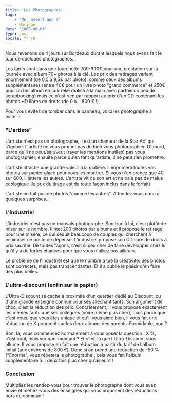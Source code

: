 ```yaml
---
title: 'Les Photographes'
tags:
    - 'Me, myself and I'
    - Mariage
date: '2009-06-01'
type: post
locale: fr_FR
---
```


Nous revenons de 4 jours sur Bordeaux durant lesquels nous avons fait le tour de quelques photographes…

<!-- more -->

Les tarifs sont dans une fourchette 700-900€ pour une prestation sur la journée avec album 70+ photos à la clé. Les prix des retirages varient énormément (de 0,5 à 9,5€ par photo), comme ceux des albums supplémentaires (entre 40€ pour un livre photo "grand commerce" et 250€ pour un bel album en cuir relié réalisé à la main avec parfois un peu de scrapbooking) mais ce n'est rien par rapport au prix d'un CD contenant les photos HD libres de droits (de 0 à… 800 €&nbsp;!).

Pour vous évitez de tomber dans le panneau, voici les photographe à éviter&nbsp;:

### "L'artiste"

L'artiste n'est pas un photographe, il est un chanteur de la Star Ac' qui s'ignore. L'artiste ne vous promet pas de bien vous photographier. D'abord, parce qu'il ne peut/sait/veut (rayer les mentions inutiles) pas vous photographier, ensuite parce qu'en tant qu'artiste, il ne peut rien promettre.

L'artiste attache une grande valeur à la matière. Il imprimera toutes vos photos sur papier glacé pour vous les montrer. Si vous n'en prenez que 40 sur 600, il jettera les autres. L'artiste vit de son art et ne paie pas de malus écologique (le prix du tirage est de toute façon inclus dans le forfait).

L'artiste ne fait pas de photos "comme les autres". Attendez vous donc à quelques surprises…

### L'industriel

L'industriel n'est pas un mauvais photographe. Son truc à lui, c'est plutôt de miser sur le nombre. Il met 200 photos par albums et il propose le retirage pour une misère, ce qui séduit beaucoup de couples qui cherchent à minimiser ce poste de dépense. L'industriel propose son CD libre de droits à prix sacrifié. De toutes façons, c'est si peu cher de faire développer chez lui qu'il y a de fortes chances pour que vous n'alliez pas ailleurs.

Le problème de l'industriel est que le nombre a tué la créativité. Ses photos sont correctes, mais pas transcendantes. Et il a oublié le plaisir d'en faire des plus belles.

### L'ultra-discount (enfin sur le papier)

L'Ultra-Discount se cache à proximité d'un quartier dédié au Discount, ou d'une grande enseigne connue pour ses alléchant tarifs. Son argument de choc, c'est la réduction des prix. Concrètement, il vous propose exactement les mêmes tarifs que ses collègues (voire même plus cher), mais parce que c'est vous, que vous êtes unique et qu'il vous aime bien, il vous fait une réduction de X pourcent sur les deux albums des parents. Formidable, non&nbsp;?

Bon, là, vous commencez normalement à vous poser la question&nbsp;: X %, c'est cool, mais sur quel montant&nbsp;? Et c'est là que l'Ultra-Discount vous allume. Il vous propose en fait une réduction à partir du tarif de l'album initial (aux environs de 800 €). Donc si on prend une réduction de -50 % ("Enorme", vous répetera le photographe), cela vous fait l'album supplémentaire à… deux fois plus cher qu'ailleurs&nbsp;!

### Conclusion

Multipliez les rendez-vous pour trouver le photographe dont vous avez envie et méfiez-vous des enseignes qui vous proposent des réductions hors du commun !
